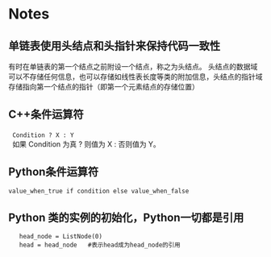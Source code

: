 # Notes 
## 单链表使用头结点和头指针来保持代码一致性
   有时在单链表的第一个结点之前附设一个结点，称之为头结点。 
头结点的数据域可以不存储任何信息，也可以存储如线性表长度等类的附加信息，头结点的指针域存储指向第一个结点的指针（即第一个元素结点的存储位置）
## C++条件运算符
   `Condition ? X : Y`  
   如果 Condition 为真 ? 则值为 X : 否则值为 Y。
## Python条件运算符
   `value_when_true if condition else value_when_false`

## Python 类的实例的初始化，Python一切都是引用
```
   head_node = ListNode(0)
   head = head_node   #表示head成为head_node的引用
```
